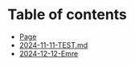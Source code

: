# Table of contents

* [Page](README.md)
* [2024-11-11-TEST.md](2024-11-11-test.md.md)
* [2024-12-12-Emre](2024-12-12-emre.md)

